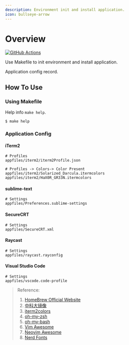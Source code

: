 ```yaml
---
description: Environment init and install application.
icon: bullseye-arrow
---
```


# Overview

[![GitHub Actions](https://github.com/logic3579/environment/actions/workflows/make-test.yml/badge.svg)](https://github.com/logic3579/environment/actions/workflows/make-test.yml)

Use Makefile to init environment and install application.

Application config record.

## How To Use

### Using Makefile

Help info `make help`.

```console
$ make help
```

### Application Config

#### iTerm2

```console
# Profiles
appfiles/iterm2/iterm2Profile.json

# Profiles -> Colors-> Color Present
appfiles/iterm2/Solarized_Darcula.itermcolors
appfiles/iterm2/HaX0R_GR33N.itermcolors
```

#### sublime-text

```console
# Settings
appfiles/Preferences.sublime-settings
```

#### SecureCRT

```console
# Settings
appfiles/SecureCRT.xml
```

#### Raycast

```console
# Settings
appfiles/raycast.rayconfig
```

#### Visual Studio Code

```console
# Settings
appfiles/vscode.code-profile
```


> Reference:
> 1. [HomeBrew Official Website](https://brew.sh)
> 2. [中科大镜像](https://mirrors.ustc.edu.cn/help/brew.git.html)
> 3. [iterm2colors](https://iterm2colorschemes.com/)
> 4. [oh-my-zsh](https://github.com/ohmyzsh/ohmyzsh)
> 5. [oh-my-bash](https://github.com/ohmybash/oh-my-bash)
> 6. [Vim Awesome](https://vimawesome.com/)
> 7. [Neovim Awesome](https://github.com/rockerBOO/awesome-neovim)
> 8. [Nerd Fonts](https://www.nerdfonts.com/)
